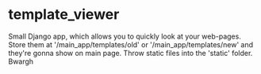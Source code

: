 # template_viewer
Small Django app, which allows you to quickly look at your web-pages.
Store them at '/main_app/templates/old' or '/main_app/templates/new' and they're gonna show on main page.
Throw static files into the 'static' folder.
Bwargh
